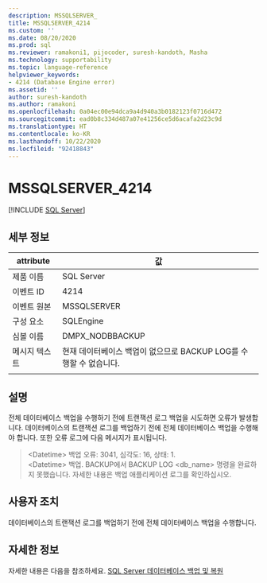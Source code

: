 ```yaml
---
description: MSSQLSERVER_
title: MSSQLSERVER_4214
ms.custom: ''
ms.date: 08/20/2020
ms.prod: sql
ms.reviewer: ramakoni1, pijocoder, suresh-kandoth, Masha
ms.technology: supportability
ms.topic: language-reference
helpviewer_keywords:
- 4214 (Database Engine error)
ms.assetid: ''
author: suresh-kandoth
ms.author: ramakoni
ms.openlocfilehash: 0a04ec00e94dca9a4d940a3b0182123f0716d472
ms.sourcegitcommit: ead0b8c334d487a07e41256ce5d6acafa2d23c9d
ms.translationtype: HT
ms.contentlocale: ko-KR
ms.lasthandoff: 10/22/2020
ms.locfileid: "92418843"
---
```

# <a name="mssqlserver_4214"></a>MSSQLSERVER_4214
 [!INCLUDE [SQL Server](../../includes/applies-to-version/sqlserver.md)]

## <a name="details"></a>세부 정보

|attribute|값|
|---|---|
|제품 이름|SQL Server|
|이벤트 ID|4214|
|이벤트 원본|MSSQLSERVER|
|구성 요소|SQLEngine|
|심볼 이름|DMPX_NODBBACKUP|
|메시지 텍스트|현재 데이터베이스 백업이 없으므로 BACKUP LOG를 수행할 수 없습니다.|
||

## <a name="explanation"></a>설명

전체 데이터베이스 백업을 수행하기 전에 트랜잭션 로그 백업을 시도하면 오류가 발생합니다. 데이터베이스의 트랜잭션 로그를 백업하기 전에 전체 데이터베이스 백업을 수행해야 합니다. 또한 오류 로그에 다음 메시지가 표시됩니다.

> \<Datetime> 백업 오류: 3041, 심각도: 16, 상태: 1.  
\<Datetime> 백업. BACKUP에서 BACKUP LOG \<db_name> 명령을 완료하지 못했습니다. 자세한 내용은 백업 애플리케이션 로그를 확인하십시오.

## <a name="user-action"></a>사용자 조치

데이터베이스의 트랜잭션 로그를 백업하기 전에 전체 데이터베이스 백업을 수행합니다.

## <a name="more-information"></a>자세한 정보

자세한 내용은 다음을 참조하세요. [SQL Server 데이터베이스 백업 및 복원](/sql/relational-databases/backup-restore/back-up-and-restore-of-sql-server-databases)